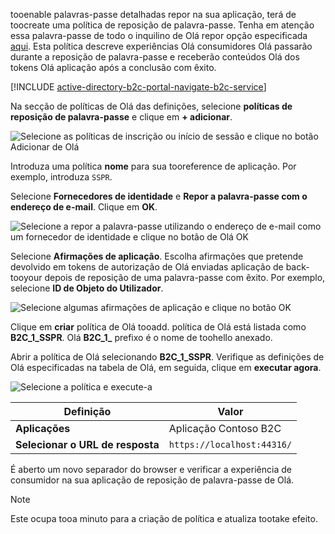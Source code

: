 tooenable palavras-passe detalhadas repor na sua aplicação, terá de toocreate uma política de reposição de palavra-passe. Tenha em atenção essa palavra-passe de todo o inquilino de Olá repor opção especificada [aqui](../articles/active-directory-b2c/active-directory-b2c-reference-sspr.md). Esta política descreve experiências Olá consumidores Olá passarão durante a reposição de palavra-passe e receberão conteúdos Olá dos tokens Olá aplicação após a conclusão com êxito.

[!INCLUDE [active-directory-b2c-portal-navigate-b2c-service](active-directory-b2c-portal-navigate-b2c-service.md)]

Na secção de políticas de Olá das definições, selecione **políticas de reposição de palavra-passe** e clique em **+ adicionar**.

![Selecione as políticas de inscrição ou início de sessão e clique no botão Adicionar de Olá](media/active-directory-b2c-create-password-reset-policy/add-b2c-password-reset-policy.png)

Introduza uma política **nome** para sua tooreference de aplicação. Por exemplo, introduza `SSPR`.

Selecione **Fornecedores de identidade** e **Repor a palavra-passe com o endereço de e-mail**. Clique em **OK**.

![Selecione a repor a palavra-passe utilizando o endereço de e-mail como um fornecedor de identidade e clique no botão de Olá OK](media/active-directory-b2c-create-password-reset-policy/add-b2c-password-reset-identity-providers.png)

Selecione **Afirmações de aplicação**. Escolha afirmações que pretende devolvido em tokens de autorização de Olá enviadas aplicação de back-tooyour depois de reposição de uma palavra-passe com êxito. Por exemplo, selecione **ID de Objeto do Utilizador**.

![Selecione algumas afirmações de aplicação e clique no botão OK](media/active-directory-b2c-create-password-reset-policy/add-b2c-password-reset-application-claims.png)

Clique em **criar** política de Olá tooadd. política de Olá está listada como **B2C_1_SSPR**. Olá **B2C_1_** prefixo é o nome de toohello anexado.

Abrir a política de Olá selecionando **B2C_1_SSPR**. Verifique as definições de Olá especificadas na tabela de Olá, em seguida, clique em **executar agora**.

![Selecione a política e execute-a](media/active-directory-b2c-create-password-reset-policy/run-b2c-password-reset-policy.png)

| Definição      | Valor  |
| ------------ | ------ |
| **Aplicações** | Aplicação Contoso B2C |
| **Selecionar o URL de resposta** | `https://localhost:44316/` |

É aberto um novo separador do browser e verificar a experiência de consumidor na sua aplicação de reposição de palavra-passe de Olá.

> [!NOTE]
> Este ocupa tooa minuto para a criação de política e atualiza tootake efeito.
>
